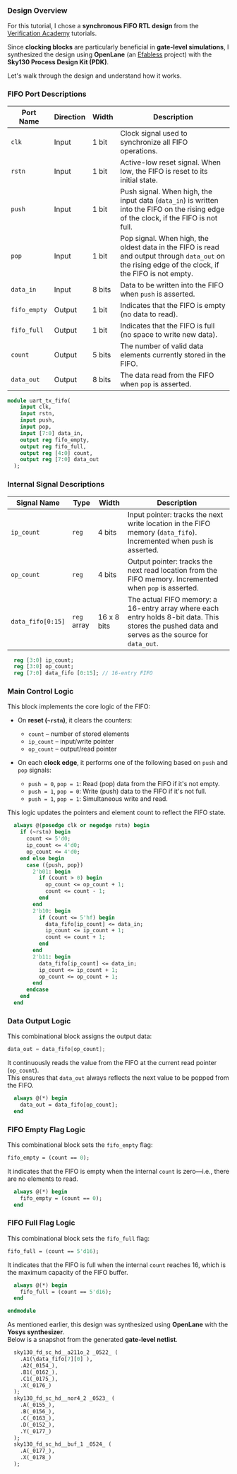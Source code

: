 ### Design Overview

For this tutorial, I chose a **synchronous FIFO RTL design** from the [Verification Academy](https://verificationacademy.com/) tutorials.

Since **clocking blocks** are particularly beneficial in **gate-level simulations**, I synthesized the design using **OpenLane** (an [Efabless](https://efabless.com/) project) with the **Sky130 Process Design Kit (PDK)**.

Let's walk through the design and understand how it works.

### FIFO Port Descriptions

| Port Name    | Direction | Width    | Description |
|--------------|-----------|----------|-------------|
| `clk`        | Input     | 1 bit    | Clock signal used to synchronize all FIFO operations. |
| `rstn`       | Input     | 1 bit    | Active-low reset signal. When low, the FIFO is reset to its initial state. |
| `push`       | Input     | 1 bit    | Push signal. When high, the input data (`data_in`) is written into the FIFO on the rising edge of the clock, if the FIFO is not full. |
| `pop`        | Input     | 1 bit    | Pop signal. When high, the oldest data in the FIFO is read and output through `data_out` on the rising edge of the clock, if the FIFO is not empty. |
| `data_in`    | Input     | 8 bits   | Data to be written into the FIFO when `push` is asserted. |
| `fifo_empty` | Output    | 1 bit    | Indicates that the FIFO is empty (no data to read). |
| `fifo_full`  | Output    | 1 bit    | Indicates that the FIFO is full (no space to write new data). |
| `count`      | Output    | 5 bits   | The number of valid data elements currently stored in the FIFO. |
| `data_out`   | Output    | 8 bits   | The data read from the FIFO when `pop` is asserted. |

```sv
module uart_tx_fifo(
    input clk,
    input rstn,
    input push,
    input pop,
    input [7:0] data_in,
    output reg fifo_empty,
    output reg fifo_full,
    output reg [4:0] count,
    output reg [7:0] data_out
  );
```
### Internal Signal Descriptions

| Signal Name     | Type        | Width    | Description |
|------------------|-------------|----------|-------------|
| `ip_count`       | `reg`       | 4 bits   | Input pointer: tracks the next write location in the FIFO memory (`data_fifo`). Incremented when `push` is asserted. |
| `op_count`       | `reg`       | 4 bits   | Output pointer: tracks the next read location from the FIFO memory. Incremented when `pop` is asserted. |
| `data_fifo[0:15]`| `reg` array | 16 x 8 bits | The actual FIFO memory: a 16-entry array where each entry holds 8-bit data. This stores the pushed data and serves as the source for `data_out`. |

```sv
  reg [3:0] ip_count;
  reg [3:0] op_count;
  reg [7:0] data_fifo [0:15]; // 16-entry FIFO
```
### Main Control Logic

This block implements the core logic of the FIFO:

- On **reset (`~rstn`)**, it clears the counters:
  - `count` – number of stored elements
  - `ip_count` – input/write pointer
  - `op_count` – output/read pointer

- On each **clock edge**, it performs one of the following based on `push` and `pop` signals:
  - `push = 0`, `pop = 1`: Read (pop) data from the FIFO if it's not empty.
  - `push = 1`, `pop = 0`: Write (push) data to the FIFO if it's not full.
  - `push = 1`, `pop = 1`: Simultaneous write and read.

This logic updates the pointers and element count to reflect the FIFO state.

```sv
  always @(posedge clk or negedge rstn) begin
    if (~rstn) begin
      count <= 5'd0;
      ip_count <= 4'd0;
      op_count <= 4'd0;
    end else begin
      case ({push, pop})
        2'b01: begin
          if (count > 0) begin
            op_count <= op_count + 1;
            count <= count - 1;
          end
        end
        2'b10: begin
          if (count <= 5'hf) begin
            data_fifo[ip_count] <= data_in;
            ip_count <= ip_count + 1;
            count <= count + 1;
          end
        end
        2'b11: begin
          data_fifo[ip_count] <= data_in;
          ip_count <= ip_count + 1;
          op_count <= op_count + 1;
        end
      endcase
    end
  end
```
### Data Output Logic

This combinational block assigns the output data:

```verilog
data_out = data_fifo[op_count];
```

It continuously reads the value from the FIFO at the current read pointer (`op_count`).  
This ensures that `data_out` always reflects the next value to be popped from the FIFO.

```sv
  always @(*) begin
    data_out = data_fifo[op_count];
  end
```
### FIFO Empty Flag Logic

This combinational block sets the `fifo_empty` flag:

```systemverilog
fifo_empty = (count == 0);
```

It indicates that the FIFO is empty when the internal `count` is zero—i.e., there are no elements to read.

```sv
  always @(*) begin
    fifo_empty = (count == 0);
  end
```
### FIFO Full Flag Logic

This combinational block sets the `fifo_full` flag:

```systemverilog
fifo_full = (count == 5'd16);
```

It indicates that the FIFO is full when the internal `count` reaches 16, which is the maximum capacity of the FIFO buffer.

```sv
  always @(*) begin
    fifo_full = (count == 5'd16);
  end

endmodule

```
As mentioned earlier, this design was synthesized using **OpenLane** with the **Yosys synthesizer**.  
Below is a snapshot from the generated **gate-level netlist**.
```sv
  sky130_fd_sc_hd__a211o_2 _0522_ (
    .A1(\data_fifo[7][0] ),
    .A2(_0154_),
    .B1(_0162_),
    .C1(_0175_),
    .X(_0176_)
  );
  sky130_fd_sc_hd__nor4_2 _0523_ (
    .A(_0155_),
    .B(_0156_),
    .C(_0163_),
    .D(_0152_),
    .Y(_0177_)
  );
  sky130_fd_sc_hd__buf_1 _0524_ (
    .A(_0177_),
    .X(_0178_)
  );
```
